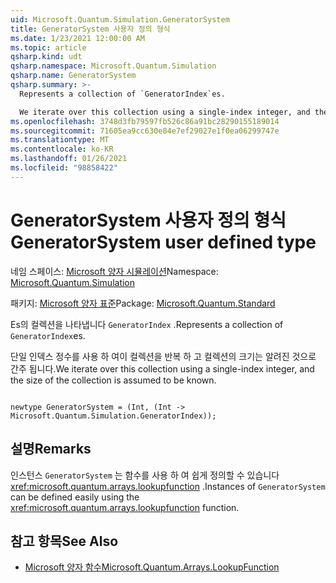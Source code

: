 ```yaml
---
uid: Microsoft.Quantum.Simulation.GeneratorSystem
title: GeneratorSystem 사용자 정의 형식
ms.date: 1/23/2021 12:00:00 AM
ms.topic: article
qsharp.kind: udt
qsharp.namespace: Microsoft.Quantum.Simulation
qsharp.name: GeneratorSystem
qsharp.summary: >-
  Represents a collection of `GeneratorIndex`es.

  We iterate over this collection using a single-index integer, and the size of the collection is assumed to be known.
ms.openlocfilehash: 3748d3fb79597fb526c86a91bc28290155189014
ms.sourcegitcommit: 71605ea9cc630e84e7ef29027e1f0ea06299747e
ms.translationtype: MT
ms.contentlocale: ko-KR
ms.lasthandoff: 01/26/2021
ms.locfileid: "98858422"
---
```

# <a name="generatorsystem-user-defined-type"></a><span data-ttu-id="73ccb-102">GeneratorSystem 사용자 정의 형식</span><span class="sxs-lookup"><span data-stu-id="73ccb-102">GeneratorSystem user defined type</span></span>

<span data-ttu-id="73ccb-103">네임 스페이스: [Microsoft 양자 시뮬레이션](xref:Microsoft.Quantum.Simulation)</span><span class="sxs-lookup"><span data-stu-id="73ccb-103">Namespace: [Microsoft.Quantum.Simulation](xref:Microsoft.Quantum.Simulation)</span></span>

<span data-ttu-id="73ccb-104">패키지: [Microsoft 양자 표준](https://nuget.org/packages/Microsoft.Quantum.Standard)</span><span class="sxs-lookup"><span data-stu-id="73ccb-104">Package: [Microsoft.Quantum.Standard](https://nuget.org/packages/Microsoft.Quantum.Standard)</span></span>


<span data-ttu-id="73ccb-105">Es의 컬렉션을 나타냅니다 `GeneratorIndex` .</span><span class="sxs-lookup"><span data-stu-id="73ccb-105">Represents a collection of `GeneratorIndex`es.</span></span>

<span data-ttu-id="73ccb-106">단일 인덱스 정수를 사용 하 여이 컬렉션을 반복 하 고 컬렉션의 크기는 알려진 것으로 간주 됩니다.</span><span class="sxs-lookup"><span data-stu-id="73ccb-106">We iterate over this collection using a single-index integer, and the size of the collection is assumed to be known.</span></span>

```qsharp

newtype GeneratorSystem = (Int, (Int -> Microsoft.Quantum.Simulation.GeneratorIndex));
```



## <a name="remarks"></a><span data-ttu-id="73ccb-107">설명</span><span class="sxs-lookup"><span data-stu-id="73ccb-107">Remarks</span></span>

<span data-ttu-id="73ccb-108">인스턴스 `GeneratorSystem` 는 함수를 사용 하 여 쉽게 정의할 수 있습니다 <xref:microsoft.quantum.arrays.lookupfunction> .</span><span class="sxs-lookup"><span data-stu-id="73ccb-108">Instances of `GeneratorSystem` can be defined easily using the <xref:microsoft.quantum.arrays.lookupfunction> function.</span></span>

## <a name="see-also"></a><span data-ttu-id="73ccb-109">참고 항목</span><span class="sxs-lookup"><span data-stu-id="73ccb-109">See Also</span></span>

- [<span data-ttu-id="73ccb-110">Microsoft 양자 함수</span><span class="sxs-lookup"><span data-stu-id="73ccb-110">Microsoft.Quantum.Arrays.LookupFunction</span></span>](xref:Microsoft.Quantum.Arrays.LookupFunction)
